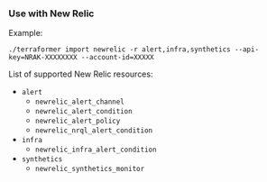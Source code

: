 ### Use with New Relic

Example:

```
./terraformer import newrelic -r alert,infra,synthetics --api-key=NRAK-XXXXXXXX --account-id=XXXXX
```

List of supported New Relic resources:

*   `alert`
    * `newrelic_alert_channel`
    * `newrelic_alert_condition`
    * `newrelic_alert_policy`
    * `newrelic_nrql_alert_condition`
*   `infra`
    * `newrelic_infra_alert_condition`
*   `synthetics`
    * `newrelic_synthetics_monitor`
